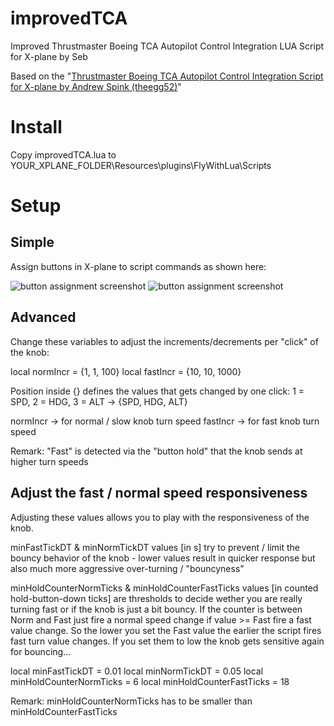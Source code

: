 # improvedTCA
Improved Thrustmaster Boeing TCA Autopilot Control Integration LUA Script for X-plane by Seb

Based on the "[Thrustmaster Boeing TCA Autopilot Control Integration Script for X-plane by Andrew Spink (theegg52)](https://forums.x-plane.org/index.php?/files/file/79047-flywithlua-script-for-thrustmaster-boeing-tca-quadrant-autopilot/)"

# Install

Copy improvedTCA.lua to YOUR_XPLANE_FOLDER\Resources\plugins\FlyWithLua\Scripts

# Setup

## Simple

Assign buttons in X-plane to script commands as shown here:

![button assignment screenshot][btnasgn1]
![button assignment screenshot][btnasgn2]

[btnasgn1]: https://github.com/xpxop/improvedTCA/blob/main/imgs/assign_buttons1.JPG "button assignment screenshot 1"
[btnasgn2]: https://github.com/xpxop/improvedTCA/blob/main/imgs/assign_buttons2.JPG "button assignment screenshot 2"

## Advanced

Change these variables to adjust the increments/decrements per "click" of the knob:

local normIncr = {1, 1, 100}
local fastIncr = {10, 10, 1000}

Position inside {} defines the values that gets changed by one click:
1 = SPD, 2 = HDG, 3 = ALT -> {SPD, HDG, ALT}

normIncr -> for normal / slow knob turn speed
fastIncr -> for fast knob turn speed

Remark: "Fast" is detected via the "button hold" that the knob sends at higher turn speeds

## Adjust the fast / normal speed responsiveness

Adjusting these values allows you to play with the responsiveness of the knob.

minFastTickDT & minNormTickDT values [in s] try to prevent / limit the bouncy behavior of the knob - lower values result in quicker response but also much more aggressive over-turning / "bouncyness"

minHoldCounterNormTicks & minHoldCounterFastTicks values [in counted hold-button-down ticks] are thresholds to decide wether you are really turning fast or if the knob is just a bit bouncy. If the counter is between Norm and Fast just fire a normal speed change if value >= Fast fire a fast value change. So the lower you set the Fast value the earlier the script fires fast turn value changes. If you set them to low the knob gets sensitive again for bouncing... 

local minFastTickDT = 0.01
local minNormTickDT = 0.05
local minHoldCounterNormTicks = 6
local minHoldCounterFastTicks = 18

Remark: minHoldCounterNormTicks has to be smaller than minHoldCounterFastTicks 
